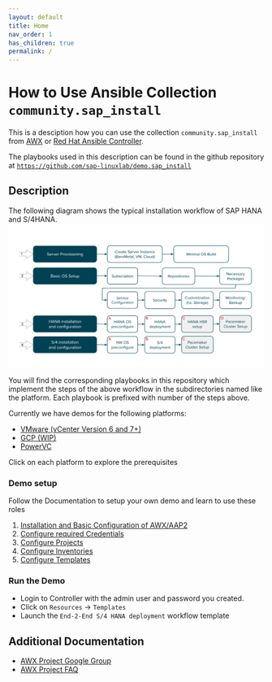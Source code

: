 ```yaml
---
layout: default
title: Home
nav_order: 1
has_children: true
permalink: /
---
```


#  How to Use Ansible Collection `community.sap_install`

This is a desciption how you can use the collection `community.sap_install` from [AWX](https://github.com/ansible/awx) or [Red Hat Ansible Controller](https://www.ansible.com/products/controller?hsLang=en-us). 

The playbooks used in this description can be found in the github repository at [`https://github.com/sap-linuxlab/demo.sap_install`](`https://github.com/sap-linuxlab/demo.sap_install)

## Description

The following diagram shows the typical installation workflow of SAP HANA and S/4HANA. 
 ![Picture of workflow here](assets/img/workflow.png)

You will find the corresponding playbooks in this repository which implement the steps of the above workflow in the subdirectories named like the platform.
Each playbook is prefixed with number of the steps above.

Currently we have demos for the following platforms:

* [VMware (vCenter Version 6 and 7+)](00-prerequisites/vmware.md)
* [GCP (WIP)](00-prerequisites/google.md)
* [PowerVC](00-prerequisites/power.md)

Click on each platform to explore the prerequisites

### Demo setup

Follow the Documentation to setup your own demo and learn to use these roles

  1. [Installation and Basic Configuration of AWX/AAP2](01-install.md)
  2. [Configure required Credentials](02-credentials.md)
  3. [Configure Projects](03-projects.md)
  4. [Configure Inventories](04-inventories.md)
  5. [Configure Templates](05-templates.md)

### Run the Demo

- Login to Controller with the admin user and password you created.
- Click on `Resources` -> `Templates`
- Launch the `End-2-End S/4 HANA deployment` workflow template

<!-- img src="assets/img/wip.png" width="100" -->


## Additional Documentation

- [AWX Project Google Group](https://groups.google.com/g/awx-project)
- [AWX Project FAQ](https://www.ansible.com/products/awx-project/faq)
